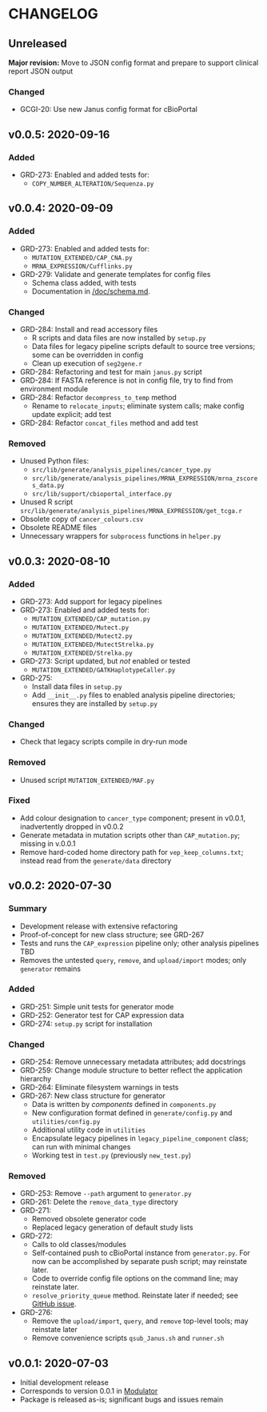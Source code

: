 CHANGELOG
=========

## Unreleased
**Major revision:** Move to JSON config format and prepare to support clinical report JSON output
### Changed
- GCGI-20: Use new Janus config format for cBioPortal

## v0.0.5: 2020-09-16
### Added
- GRD-273: Enabled and added tests for:
  - `COPY_NUMBER_ALTERATION/Sequenza.py`

## v0.0.4: 2020-09-09
### Added
- GRD-273: Enabled and added tests for:
  - `MUTATION_EXTENDED/CAP_CNA.py`
  - `MRNA_EXPRESSION/Cufflinks.py`
- GRD-279: Validate and generate templates for config files
  - Schema class added, with tests
  - Documentation in [/doc/schema.md](./doc/schema.md).
### Changed
- GRD-284: Install and read accessory files
  - R scripts and data files are now installed by `setup.py`
  - Data files for legacy pipeline scripts default to source tree versions; some can be overridden in config
  - Clean up execution of `seg2gene.r`
- GRD-284: Refactoring and test for main `janus.py` script
- GRD-284: If FASTA reference is not in config file, try to find from environment module
- GRD-284: Refactor `decompress_to_temp` method
  - Rename to `relocate_inputs`; eliminate system calls; make config update explicit; add test
- GRD-284: Refactor `concat_files` method and add test
### Removed
- Unused Python files:
  - `src/lib/generate/analysis_pipelines/cancer_type.py`
  - `src/lib/generate/analysis_pipelines/MRNA_EXPRESSION/mrna_zscores_data.py`
  - `src/lib/support/cbioportal_interface.py`
- Unused R script `src/lib/generate/analysis_pipelines/MRNA_EXPRESSION/get_tcga.r`
- Obsolete copy of `cancer_colours.csv`
- Obsolete README files
- Unnecessary wrappers for `subprocess` functions in `helper.py`

## v0.0.3: 2020-08-10
### Added
- GRD-273: Add support for legacy pipelines
- GRD-273: Enabled and added tests for:
  - `MUTATION_EXTENDED/CAP_mutation.py`
  - `MUTATION_EXTENDED/Mutect.py`
  - `MUTATION_EXTENDED/Mutect2.py`
  - `MUTATION_EXTENDED/MutectStrelka.py`
  - `MUTATION_EXTENDED/Strelka.py`
- GRD-273: Script updated, but *not* enabled or tested
  - `MUTATION_EXTENDED/GATKHaplotypeCaller.py`
- GRD-275:
  - Install data files in `setup.py`
  - Add `__init__.py` files to enabled analysis pipeline directories; ensures they are installed by `setup.py`
### Changed
  - Check that legacy scripts compile in dry-run mode
### Removed
  - Unused script `MUTATION_EXTENDED/MAF.py`
### Fixed
- Add colour designation to `cancer_type` component; present in v0.0.1, inadvertently dropped in v0.0.2
- Generate metadata in mutation scripts other than `CAP_mutation.py`; missing in v.0.0.1
- Remove hard-coded home directory path for `vep_keep_columns.txt`; instead read from the `generate/data` directory

## v0.0.2: 2020-07-30
### Summary
- Development release with extensive refactoring
- Proof-of-concept for new class structure; see GRD-267
- Tests and runs the `CAP_expression` pipeline only; other analysis pipelines TBD
- Removes the untested `query`, `remove`, and `upload/import` modes; only `generator` remains
### Added
- GRD-251: Simple unit tests for generator mode
- GRD-252: Generator test for CAP expression data
- GRD-274: `setup.py` script for installation
### Changed
- GRD-254: Remove unnecessary metadata attributes; add docstrings
- GRD-259: Change module structure to better reflect the application hierarchy
- GRD-264: Eliminate filesystem warnings in tests
- GRD-267: New class structure for generator
  - Data is written by _components_ defined in `components.py`
  - New configuration format defined in `generate/config.py` and `utilities/config.py`
  - Additional utility code in `utilities`
  - Encapsulate legacy pipelines in `legacy_pipeline_component` class; can run with minimal changes
  - Working test in `test.py` (previously `new_test.py`)
### Removed
- GRD-253: Remove `--path` argument to `generator.py`
- GRD-261: Delete the `remove_data_type` directory
- GRD-271:
  - Removed obsolete generator code
  - Replaced legacy generation of default study lists
- GRD-272:
  - Calls to old classes/modules
  - Self-contained push to cBioPortal instance from `generator.py`. For now can be accomplished by separate push script; may reinstate later.
  - Code to override config file options on the command line; may reinstate later.
  - `resolve_priority_queue` method. Reinstate later if needed; see [GitHub issue](https://github.com/oicr-gsi/cbioportal_tools/issues/80).
- GRD-276:
  - Remove the `upload/import`, `query`, and `remove` top-level tools; may reinstate later
  - Remove convenience scripts `qsub_Janus.sh` and `runner.sh`

## v0.0.1: 2020-07-03
- Initial development release
- Corresponds to version 0.0.1 in [Modulator](https://gitlab.oicr.on.ca/ResearchIT/modulator/-/blob/master/code/gsi/70_janus.yaml)
- Package is released as-is; significant bugs and issues remain
